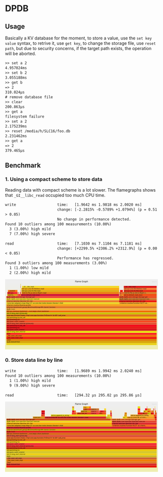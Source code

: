 # DPDB

## Usage

Basically a KV database for the moment, to store a value, use the `set key value` syntax, to retrive it, use `get key`, to change the storage file, use `reset path`, but due to security concerns, if the target path exists, the operation will be aborted.

```shell
>> set a 2
4.957024ms
>> set b 2
3.055188ms
>> get b
=> 2
310.024µs
# remove database file
>> clear
200.863µs
>> get a
filesystem failure
>> set a 2
2.175239ms
>> reset /media/h/SLC16/foo.db
2.231462ms
>> get a
=> 2
379.465µs
```

## Benchmark

### 1. Using a compact scheme to store data

Reading data with compact scheme is a lot slower. The flamegraphs shows that `_GI__libc_read` occupied too much CPU time.

```shell
write                   time:   [1.9642 ms 1.9818 ms 2.0020 ms]                   
                        change: [-2.2815% -0.5789% +1.0794%] (p = 0.51 > 0.05)
                        No change in performance detected.
Found 10 outliers among 100 measurements (10.00%)
  3 (3.00%) high mild
  7 (7.00%) high severe

read                    time:   [7.1030 ms 7.1104 ms 7.1181 ms]                 
                        change: [+2299.5% +2306.2% +2312.9%] (p = 0.00 < 0.05)
                        Performance has regressed.
Found 3 outliers among 100 measurements (3.00%)
  1 (1.00%) low mild
  2 (2.00%) high mild
```

![](resources/flamegraph_1.svg)

### 0. Store data line by line

```shell
write                   time:   [1.9689 ms 1.9942 ms 2.0240 ms]                   
Found 10 outliers among 100 measurements (10.00%)
  1 (1.00%) high mild
  9 (9.00%) high severe

read                    time:   [294.32 µs 295.02 µs 295.86 µs]                 
```

![](resources/flamegraph_0.svg)
